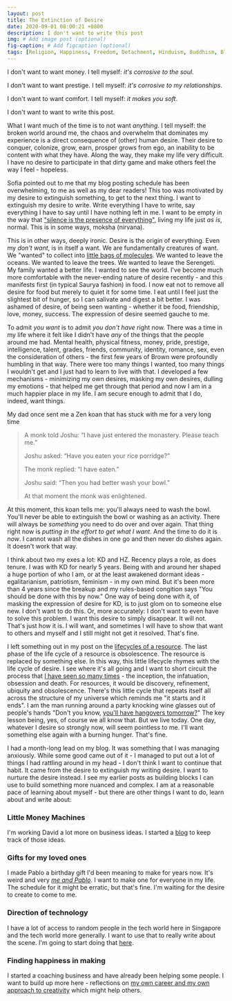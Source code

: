 ```yaml
---
layout: post
title: The Extinction of Desire
date: 2020-09-01 08:00:21 +0800
description: I don't want to write this post
img: # Add image post (optional)
fig-caption: # Add figcaption (optional)
tags: [Religion, Happiness, Freedom, Detachment, Hinduism, Buddhism, Blog, Meta, Desire, Want]
---
```


I don't want to want money. I tell myself: _it's corrosive to the soul_.

I don't want to want prestige. I tell myself: _it's corrosive to my relationships_.

I don't want to want comfort. I tell myself: _it makes you soft_.

I don't want to want to write this post.

What I want much of the time is to not want _anything_. I tell myself: the broken world around me, the chaos and overwhelm that dominates my experience is a direct consequence of (other) human desire. Their desire to conquer, colonize, grow, earn, prosper grows from ego, an inability to be content with what they have. Along the way, they make my life very difficult. I have no desire to participate in that dirty game and make others feel the way I feel - hopeless.

Sofia pointed out to me that my blog posting schedule has been overwhelming, to me as well as my dear readers! This too was motivated by my desire to extinguish something, to get to the next thing. I want to extinguish my desire to write. Write everything I have to write, say everything I have to say until I have nothing left in me. I want to be empty in the way that ["silence is the presence of everything"](https://improvisedlife.com/2019/10/27/gordon-hempton-silence-is-the-presence-of-everything/#:~:text=Gordon%20Hempton%3A%20Silence%20is%20the%20Presence%20of%20Everything%20%2D%20Improvised%20Life), living my life just _as is_, normal. This is in some ways, moksha (nirvana).

This is in other ways, deeply ironic. Desire is the origin of everything. Even my _don't want_, is in itself a want. We are fundamentally creatures of want. We "wanted" to collect into [little bags of molecules](../immune-boundary). We wanted to leave the oceans. We wanted to leave the trees. We wanted to leave the Serengeti. My family wanted a better life. I wanted to see the world. I've become much more comfortable with the never-ending nature of desire recently - and this manifests first (in typical Saurya fashion) in food. I now eat not to remove all desire for food but merely to quiet it for some time. I eat until I feel just the slightest bit of hunger, so I can salivate and digest a bit better. I was ashamed of desire, of being seen wanting - whether it be food, friendship, love, money, success. The expression of desire seemed gauche to me.

To admit _you want_ is to admit _you don't have_ right now. There was a time in my life where it felt like I didn't have *any* of the things that the people around me had. Mental health, physical fitness, money, pride, prestige, intelligence, talent, grades, friends, community, identity, romance, sex, even the consideration of others - the first few years of Brown were profoundly humbling in that way. There were too many things I wanted, too many things I wouldn't get and I just had to learn to live with that. I developed a few mechanisms - minimizing my own desires, masking my own desires, dulling my emotions - that helped me get through that period and now I am in a much happier place in my life. I am secure enough to admit that I do, indeed, want things.

My dad once sent me a Zen koan that has stuck with me for a very long time
>A monk told Joshu: “I have just entered the monastery. Please teach me.”
>
>Joshu asked: “Have you eaten your rice porridge?”
>
>The monk replied: “I have eaten.”
>
>Joshu said: “Then you had better wash your bowl.”
>
>At that moment the monk was enlightened.

At this moment, this koan tells me: you'll always need to wash the bowl. You'll never be able to extinguish the bowl or washing as an activity. There will always be _something_ you need to do over and over again. That thing right now is _putting in the effort to get what I want_. And the time to do it is _now_. I cannot wash all the dishes in one go and then never do dishes again. It doesn't work that way.

I think about two my exes a lot: KD and HZ. Recency plays a role, as does tenure. I was with KD for nearly 5 years. Being with and around her shaped a huge portion of who I am, or at the least awakened dormant ideas - egalitarianism, patriotism, feminism - in my own mind. But it's been more than 4 years since the breakup and my rules-based congition says "You should be done with this by now." One way of being done with it, of masking the expression of desire for KD, is to just glom on to someone else new. I don't want to do this. Or, more accurately: I don't want to even have to solve this problem. I want this desire to simply disappear. It will not. That's just how it is. I will want, and sometimes I will have to show that want to others and myself and I still might not get it resolved. That's fine.

I left something out in my post on the [lifecycles of a resource](../life-cycle-resource/). The last phase of the life cycle of a resource is obsolescence. The resource is replaced by something else. In this way, this little lifecycle rhymes with the life cycle of desire. I see where it's all going and I want to short circuit the process that [I have seen so many times](http://dichotomy-of-irony.blogspot.com/2014/07/satrangi-re-seven-stages-of-love.html#:~:text=In%20Arabic%20literature%2C%20love%20is,followed%20by%20maut%20(death).&text=This%20is%20the%20first%20stage%20of%20love%20%E2%80%94%20hub.) - the inception, the infatuation, obsession and death. For resources, it would be discovery, refinement, ubiquity and obsolescence. There's this little cycle that repeats itself all across the structure of my universe which reminds me "it starts and it ends". I am the man running around a party knocking wine glasses out of people's hands "Don't you know, [you'll have hangovers tomorrow?](../thermodynamics-happiness/)" The key lesson being, yes, of course we all know that. But we live today. One day, whatever I desire so strongly now, will seem pointless to me. I'll want something else again with a burning hunger. That's fine.

I had a month-long lead on my blog. It was something that I was managing anxiously. While some good came out of it - I managed to put out a lot of things I had rattling around in my head - I don't think I want to continue that habit. It came from the desire to extinguish my writing desire. I want to nurture the desire instead. I see my earlier posts as building blocks I can use to build something more nuanced and complex. I am at a reasonable pace of learning about myself - but there are other things I want to do, learn about and write about:

### Little Money Machines

I'm working David a lot more on business ideas. I started a [blog](//saurya.com/david) to keep track of those ideas.

### Gifts for my loved ones

I made Pablo a birthday gift I'd been meaning to make for years now. It's weird and very [_me and Pablo_](//saurya.com/pablo). I want to make one for everyone in my life. The schedule for it might be erratic, but that's fine. I'm waiting for the desire to create to come to me.

### Direction of technology

I have a lot of access to random people in the tech world here in Singapore and the tech world more generally. I want to use that to really write about the scene. I'm going to start doing that [here](//saurya.com/tech).

### Finding happiness in making

I started a coaching business and have already been helping some people. I want to build up more here - reflections on [my own career and my own approach to creativity](//saurya.com/coaching/blog/) which might help others.
